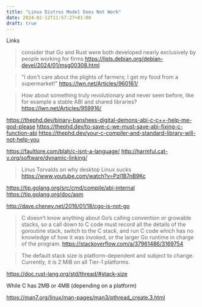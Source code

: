 ```yaml
---
title: "Linux Distros Model Does Not Work"
date: 2024-02-12T11:57:27+01:00
draft: true
---
```


Links

> consider that Go and Rust were both developed nearly exclusively by people working for firms
https://lists.debian.org/debian-devel/2024/01/msg00308.html

> "I don't care about the plights of farmers; I get my food from a supermarket!"
https://lwn.net/Articles/960161/

>  How about something truly revolutionary and never seen before, like for example a stable ABI and shared libraries?
https://lwn.net/Articles/959916/


https://thephd.dev/binary-banshees-digital-demons-abi-c-c++-help-me-god-please
https://thephd.dev/to-save-c-we-must-save-abi-fixing-c-function-abi
https://thephd.dev/your-c-compiler-and-standard-library-will-not-help-you

https://faultlore.com/blah/c-isnt-a-language/
http://harmful.cat-v.org/software/dynamic-linking/

> Linus Torvalds on why desktop Linux sucks
https://www.youtube.com/watch?v=Pzl1B7nB9Kc

https://tip.golang.org/src/cmd/compile/abi-internal
https://tip.golang.org/doc/asm

http://dave.cheney.net/2016/01/18/cgo-is-not-go
> C doesn’t know anything about Go’s calling convention or growable stacks, so
> a call down to C code must record all the details of the goroutine stack,
> switch to the C stack, and run C code which has no knowledge of how it was
> invoked, or the larger Go runtime in charge of the program.
https://stackoverflow.com/a/37961486/3169754


> The default stack size is platform-dependent and subject to change.
> Currently, it is 2 MiB on all Tier-1 platforms.

https://doc.rust-lang.org/std/thread/#stack-size

While C has 2MB or 4MB (depending on a platform)

https://man7.org/linux/man-pages/man3/pthread_create.3.html


